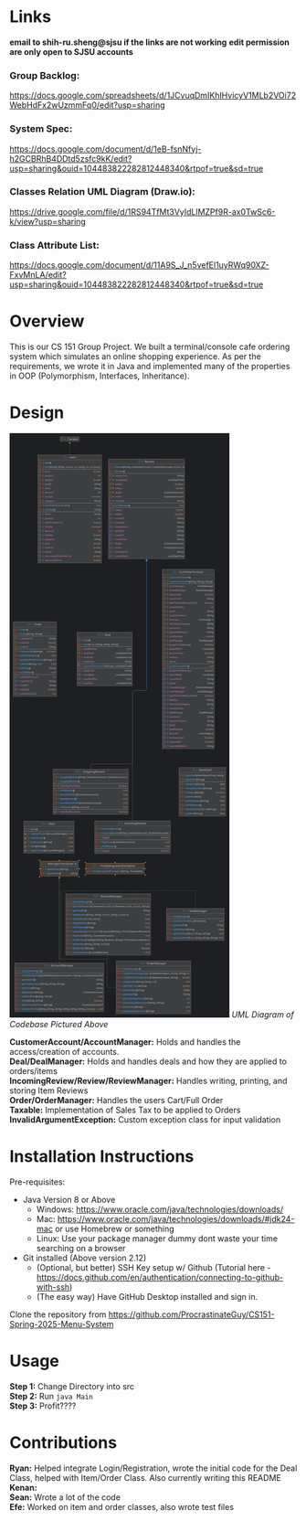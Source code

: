 # Links
**email to shih-ru.sheng@sjsu if the links are not working**
**edit permission are only open to SJSU accounts**

### Group Backlog:
https://docs.google.com/spreadsheets/d/1JCvuqDmIKhIHvicyV1MLb2VOi72WebHdFx2wUzmmFq0/edit?usp=sharing

### System Spec:
https://docs.google.com/document/d/1eB-fsnNfyj-h2GCBRhB4DDtd5zsfc9kK/edit?usp=sharing&ouid=104483822282812448340&rtpof=true&sd=true

### Classes Relation UML Diagram (Draw.io):
https://drive.google.com/file/d/1RS94TfMt3VyIdLlMZPf9R-ax0TwSc6-k/view?usp=sharing

### Class Attribute List:
https://docs.google.com/document/d/11A9S_J_n5vefEl1uyRWq90XZ-FxvMnLA/edit?usp=sharing&ouid=104483822282812448340&rtpof=true&sd=true

# Overview
This is our CS 151 Group Project. We built a terminal/console cafe ordering system which simulates an online shopping experience. As per the requirements, we wrote it in Java and implemented many of the properties in OOP (Polymorphism, Interfaces, Inheritance). 

# Design
<img src="./projectUML.png"></img>
<em>UML Diagram of Codebase Pictured Above</em>

<strong>CustomerAccount/AccountManager:</strong> Holds and handles the access/creation of accounts. 
<br>
<strong>Deal/DealManager:</strong> Holds and handles deals and how they are applied to orders/items
<br>
<strong>IncomingReview/Review/ReviewManager:</strong> Handles writing, printing, and storing Item Reviews
<br>
<strong>Order/OrderManager:</strong> Handles the users Cart/Full Order
<br>
<strong>Taxable:</strong> Implementation of Sales Tax to be applied to Orders
<br>
<strong>InvalidArgumentException:</strong> Custom exception class for input validation


# Installation Instructions
Pre-requisites:
* Java Version 8 or Above
    - Windows: https://www.oracle.com/java/technologies/downloads/
    - Mac: https://www.oracle.com/java/technologies/downloads/#jdk24-mac or use Homebrew or something
    - Linux: Use your package manager dummy dont waste your time searching on a browser
* Git installed (Above version 2.12)
    - (Optional, but better) SSH Key setup w/ Github (Tutorial here - https://docs.github.com/en/authentication/connecting-to-github-with-ssh)
    - (The easy way) Have GitHub Desktop installed and sign in.

Clone the repository from https://github.com/ProcrastinateGuy/CS151-Spring-2025-Menu-System

# Usage
<strong>Step 1:</strong> Change Directory into src
<br>
<strong>Step 2:</strong> Run `java Main`
<br>
<strong>Step 3:</strong> Profit????

# Contributions
<strong>Ryan:</strong> Helped integrate Login/Registration, wrote the initial code for the Deal Class, helped with Item/Order Class. Also currently writing this README
<br>
<strong>Kenan:</strong>
<br>
<strong>Sean:</strong> Wrote a lot of the code
<br>
<strong>Efe:</strong> Worked on item and order classes, also wrote test files
